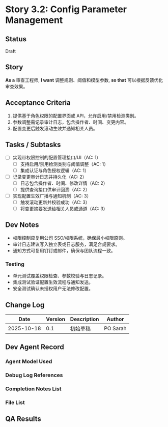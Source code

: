# Story 3.2: Config Parameter Management

## Status
Draft

## Story
**As a** 审查工程师,
**I want** 调整规则、阈值和模型参数,
**so that** 可以根据反馈优化审查效果。

## Acceptance Criteria
1. 提供基于角色权限的配置界面或 API，允许启用/禁用检测类别。
2. 参数调整需记录审计日志，包含操作者、时间、变更内容。
3. 配置变更后触发滚动生效并通知相关人员。

## Tasks / Subtasks
- [ ] 实现带权限控制的配置管理接口/UI（AC: 1）
  - [ ] 支持启用/禁用检测类别与阈值调整（AC: 1）
  - [ ] 集成认证与角色授权逻辑（AC: 1）
- [ ] 记录变更审计日志并持久化（AC: 2）
  - [ ] 日志包含操作者、时间、修改详情（AC: 2）
  - [ ] 提供查询接口供审计回溯（AC: 2）
- [ ] 实现配置生效广播与通知机制（AC: 3）
  - [ ] 触发滚动更新并校验成功（AC: 3）
  - [ ] 将变更摘要发送给相关人员或通道（AC: 3）

## Dev Notes
- 权限控制应复用公司 SSO/权限系统，确保最小权限原则。
- 审计日志建议写入独立表或日志服务，满足合规要求。
- 通知方式可复用钉钉或邮件，确保与团队流程一致。

### Testing
- 单元测试覆盖权限检查、参数校验与日志记录。
- 集成测试验证配置生效流程与通知发送。
- 安全测试确认未授权用户无法修改配置。

## Change Log
| Date | Version | Description | Author |
| --- | --- | --- | --- |
| 2025-10-18 | 0.1 | 初始草稿 | PO Sarah |

## Dev Agent Record

### Agent Model Used

### Debug Log References

### Completion Notes List

### File List

## QA Results

